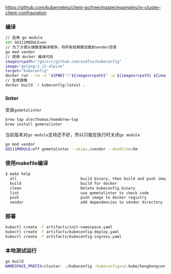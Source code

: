 
https://github.com/kubernetes/client-go/tree/master/examples/in-cluster-client-configuration

### 编译
```bash
// 启用 go module
set GO111MODULE=on
// 为了方便从镜像里编译程序，将所有依赖都加载到vendor目录
go mod vendor
// 使用 docker 编译代码
imagesrcpath="/go/src/github.com/asdfsx/kubeconfig"
image="golang:1.11-alpine"
target="kubeconfig"
docker run --rm -v "${PWD}":"${imagesrcpath}" -w ${imagesrcpath} ${image} go build -v -o ${target}
// 生成镜像
docker build -t kubeconfig:latest .
```

### linter
安装`gometalinter`
```bash
brew tap alecthomas/homebrew-tap
brew install gometalinter
```
当前版本对`go module`支持还不好，所以只能在执行时关闭`go module`
```bash
go mod vendor
GO111MODULE=off gometalinter --skip=./vendor --deadline=5m
```


### 使用makefile编译
```bash
$ make help
  all                            build binary, then build and push image
  build                          build for docker
  clean                          Delete kubeconfig binary
  lint                           use gometalinter to check code
  push                           push image to docker registry
  vendor                         add dependencies to vendor directory
```

### 部署
```bash
kubectl create -f artifacts/init-namespace.yaml
kubectl create -f artifacts/kubeconfig-deploy.yaml
kubectl create -f artifacts/kubeconfig-ingress.yaml
```

### 本地测试运行
```bash
go build
NAMESPACE_PREFIX=clustar- ./kubeconfig -kubeconfig=~/.kube/hongkongconfig -swagger-ui-dist=./swagger-ui-dist/
```